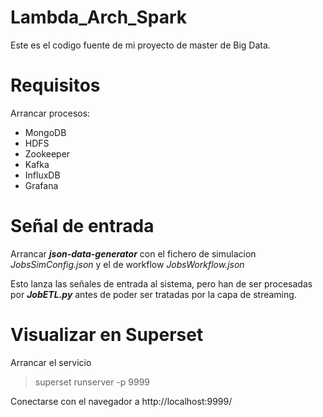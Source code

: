 # Lambda_Arch_Spark
Este es el codigo fuente de mi proyecto de master de Big Data.

# Requisitos
Arrancar procesos:
* MongoDB
* HDFS
* Zookeeper
* Kafka
* InfluxDB
* Grafana

# Señal de entrada
Arrancar ___json-data-generator___ con el fichero de
simulacion _JobsSimConfig.json_ y el de workflow _JobsWorkflow.json_

Esto lanza las señales de entrada al sistema, pero han de ser procesadas por ___JobETL.py___
antes de poder ser tratadas por la capa de streaming.


# Visualizar en Superset

Arrancar el servicio
> superset runserver -p 9999

Conectarse con el navegador a http://localhost:9999/

